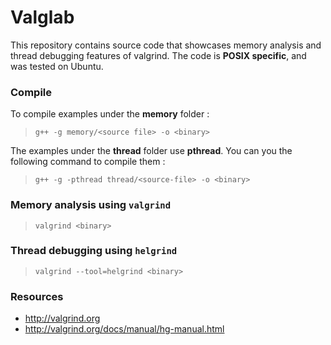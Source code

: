 # Valglab

This repository contains source code that showcases memory analysis and thread debugging features of valgrind. The code is **POSIX specific**, and was tested on Ubuntu.

### Compile

To compile examples under the **memory** folder :

> `g++ -g memory/<source file> -o <binary>`

The examples under the **thread** folder use **pthread**. You can you the following command to compile them :

> `g++ -g -pthread thread/<source-file> -o <binary>`

### Memory analysis using `valgrind`

> `valgrind <binary>`

### Thread debugging using `helgrind`

> `valgrind --tool=helgrind <binary>`

### Resources

* http://valgrind.org
* http://valgrind.org/docs/manual/hg-manual.html

